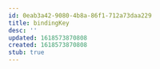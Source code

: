 ```yaml
---
id: 0eab3a42-9080-4b8a-86f1-712a73daa229
title: bindingKey
desc: ''
updated: 1618573870808
created: 1618573870808
stub: true
---
```


